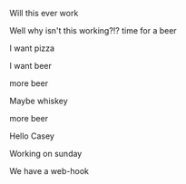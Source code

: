 
Will this ever work

Well why isn't this working?!?
time for a beer

I want pizza

I want beer

more beer

Maybe whiskey

more beer


Hello Casey

Working on sunday

We have a web-hook
